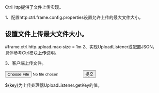 CtrlHttp提供了文件上传实现。

1、配置http.ctrl.frame.config.properties设置允许上传的最大文件大小。

## 设置文件上传最大文件大小。
#frame.ctrl.http.upload.max-size = 1m
2、实现UploadListener或配置JSON，具体参考Ctrl模块上传说明。

3、客户端上传文件。

<form action="/frame/ctrl-http/upload" enctype="multipart/form-data">
    <input type="file" name="${key}">
    <button type="submit">提交</button>
</form>
${key}为上传处理器UploadListener.getKey的值。